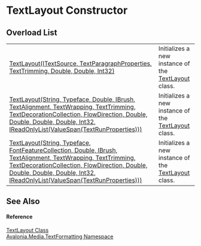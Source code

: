 # TextLayout Constructor


## Overload List
<table>
<tr>
<td><a href="M_Avalonia_Media_TextFormatting_TextLayout__ctor">TextLayout(ITextSource, TextParagraphProperties, TextTrimming, Double, Double, Int32)</a></td>
<td>Initializes a new instance of the <a href="T_Avalonia_Media_TextFormatting_TextLayout">TextLayout</a> class.</td>
</tr>
<tr>
<td><a href="M_Avalonia_Media_TextFormatting_TextLayout__ctor_2">TextLayout(String, Typeface, Double, IBrush, TextAlignment, TextWrapping, TextTrimming, TextDecorationCollection, FlowDirection, Double, Double, Double, Double, Int32, IReadOnlyList(ValueSpan(TextRunProperties)))</a></td>
<td>Initializes a new instance of the <a href="T_Avalonia_Media_TextFormatting_TextLayout">TextLayout</a> class.</td>
</tr>
<tr>
<td><a href="M_Avalonia_Media_TextFormatting_TextLayout__ctor_1">TextLayout(String, Typeface, FontFeatureCollection, Double, IBrush, TextAlignment, TextWrapping, TextTrimming, TextDecorationCollection, FlowDirection, Double, Double, Double, Double, Int32, IReadOnlyList(ValueSpan(TextRunProperties)))</a></td>
<td>Initializes a new instance of the <a href="T_Avalonia_Media_TextFormatting_TextLayout">TextLayout</a> class.</td>
</tr>
</table>

## See Also


#### Reference
<a href="T_Avalonia_Media_TextFormatting_TextLayout">TextLayout Class</a>  
<a href="N_Avalonia_Media_TextFormatting">Avalonia.Media.TextFormatting Namespace</a>  

